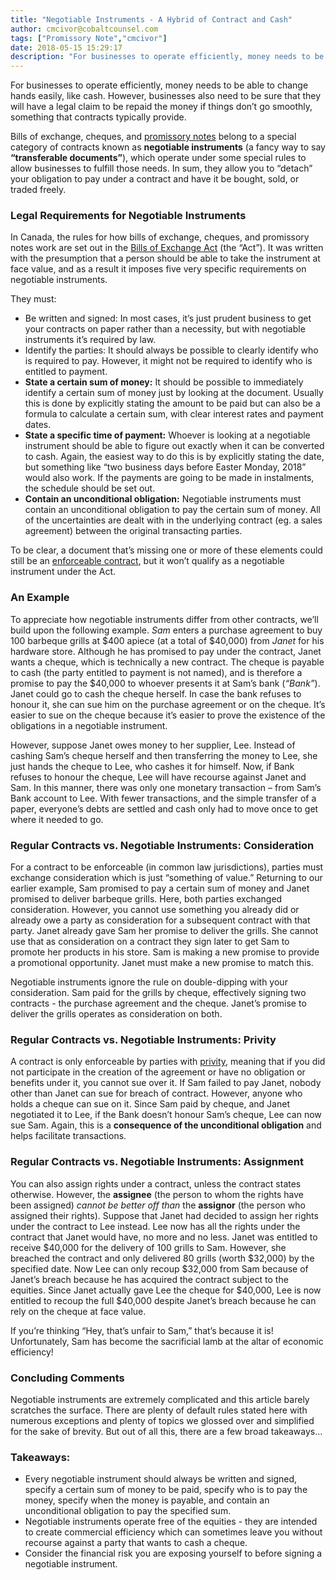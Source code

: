 ```yaml
---
title: "Negotiable Instruments - A Hybrid of Contract and Cash"
author: cmcivor@cobaltcounsel.com
tags: ["Promissory Note","cmcivor"]
date: 2018-05-15 15:29:17
description: "For businesses to operate efficiently, money needs to be able to change hands easily, like cash. However, businesses also need to be sure that they will have a legal claim to be repaid the money if things don’t go smoothly, something that contracts typically provide."
---
```


For businesses to operate efficiently, money needs to be able to change hands easily, like cash. However, businesses also need to be sure that they will have a legal claim to be repaid the money if things don’t go smoothly, something that contracts typically provide. 

Bills of exchange, cheques, and [promissory notes](http://www.clausehound.com/legal-contract/16166) belong to a special category of contracts known as **negotiable instruments** (a fancy way to say **“transferable documents”**), which operate under some special rules to allow businesses to fulfill those needs. In sum, they allow you to “detach” your obligation to pay under a contract and have it be bought, sold, or traded freely.

### Legal Requirements for Negotiable Instruments
In Canada, the rules for how bills of exchange, cheques, and promissory notes work are set out in the [Bills of Exchange Act](http://laws-lois.justice.gc.ca/eng/acts/B-4/) (the “Act”). It was written with the presumption that a person should be able to take the instrument at face value, and as a result it imposes five very specific requirements on negotiable instruments. 

They must:
- Be written and signed: In most cases, it’s just prudent business to get your contracts on paper rather than a necessity, but with negotiable instruments it’s required by law.
- Identify the parties: It should always be possible to clearly identify who is required to  pay. However, it might not be required to identify who is entitled to payment.
- **State a certain sum of money:** It should be possible to immediately identify a certain sum of money just by looking at the document. Usually this is done by explicitly stating the amount to be paid but can also be a formula to calculate a certain sum, with clear interest rates and payment dates.
- **State a specific time of payment:** Whoever is looking at a negotiable instrument should be able to figure out exactly when it can be converted to cash. Again, the easiest way to do this is by explicitly stating the date, but something like “two business days before Easter Monday, 2018” would also work. If the payments are going to be made in instalments, the schedule should be set out.
- **Contain an unconditional obligation:** Negotiable instruments must contain an unconditional obligation to pay the certain sum of money. All of the uncertainties are dealt with in the underlying contract (eg. a sales agreement) between the original transacting parties.

To be clear, a document that’s missing one or more of these elements could still be an [enforceable contract](https://blog.clausehound.com/what-makes-a-contract-enforceable/), but it won’t qualify as a negotiable instrument under the Act.

### An Example
To appreciate how negotiable instruments differ from other contracts, we’ll build upon the following example. *Sam* enters a purchase agreement to buy 100 barbeque grills at $400 apiece (at a total of $40,000) from *Janet* for his hardware store. Although he has promised to pay under the contract, Janet wants a cheque, which is technically a new contract. The cheque is payable to cash (the party entitled to payment is not named), and is therefore a promise to pay the $40,000 to whoever presents it at Sam’s bank (*“Bank”*). Janet could go to cash the cheque herself. In case the bank refuses to honour it, she can sue him on the purchase agreement or on the cheque. It’s easier to sue on the cheque because it’s easier to prove the existence of the obligations in a negotiable instrument. 

However, suppose Janet owes money to her supplier, Lee. Instead of cashing Sam’s cheque herself and then transferring the money to Lee, she just hands the cheque to Lee, who cashes it for himself. Now, if Bank refuses to honour the cheque, Lee will have recourse against Janet and Sam. In this manner, there was only one monetary transaction – from Sam’s Bank account to Lee. With fewer transactions, and the simple transfer of a paper, everyone’s debts are settled and cash only had to move once to get where it needed to go.

### Regular Contracts vs. Negotiable Instruments: Consideration
For a contract to be enforceable (in common law jurisdictions), parties must exchange consideration which is just “something of value.” Returning to our earlier example, Sam promised to pay a certain sum of money and Janet promised to deliver barbeque grills. Here, both parties exchanged consideration. However, you cannot use something you already did or already owe a party as consideration for a subsequent contract with that party. Janet already gave Sam her promise to deliver the grills. She cannot use that as consideration on a contract they sign later to get Sam to promote her products in his store. Sam is making a new promise to provide a promotional opportunity. Janet must make a new promise to match this.

Negotiable instruments ignore the rule on double-dipping with your consideration. Sam paid for the grills by cheque, effectively signing two contracts - the purchase agreement and the cheque. Janet’s promise to deliver the grills operates as consideration on both.

### Regular Contracts vs. Negotiable Instruments: Privity
A contract is only enforceable by parties with [privity](https://blog.clausehound.com/get-your-name-on-the-contract/), meaning that if you did not participate in the creation of the agreement or have no obligation or benefits under it, you cannot sue over it. If Sam failed to pay Janet, nobody other than Janet can sue for breach of contract. However, anyone who holds a cheque can sue on it. Since Sam paid by cheque, and Janet negotiated it to Lee, if the Bank doesn’t honour Sam’s cheque, Lee can now sue Sam. Again, this is a **consequence of the unconditional obligation** and helps facilitate transactions.

### Regular Contracts vs. Negotiable Instruments: Assignment
You can also assign rights under a contract, unless the contract states otherwise. However, the **assignee** (the person to whom the rights have been assigned) *cannot be better off than* the **assignor** (the person who assigned their rights). Suppose that Janet had decided to assign her rights under the contract to Lee instead. Lee now has all the rights under the contract that Janet would have, no more and no less. Janet was entitled to receive $40,000 for the delivery of 100 grills to Sam. However, she breached the contract and only delivered 80 grills (worth $32,000) by the specified date. Now Lee can only recoup $32,000 from Sam because of Janet’s breach because he has acquired the contract subject to the equities. Since Janet actually gave Lee the cheque for $40,000, Lee is now entitled to recoup the full $40,000 despite Janet’s breach because he can rely on the cheque at face value. 

If you’re thinking “Hey, that’s unfair to Sam,” that’s because it is! Unfortunately, Sam has become the sacrificial lamb at the altar of economic efficiency!

 

### Concluding Comments
Negotiable instruments are extremely complicated and this article barely scratches the surface. There are plenty of default rules stated here with numerous exceptions and plenty of topics we glossed over and simplified for the sake of brevity. But out of all this, there are a few broad takeaways...

### Takeaways:
- Every negotiable instrument should always be written and signed, specify a certain sum of money to be paid, specify who is to pay the money, specify when the money is payable, and contain an unconditional obligation to pay the specified sum.
- Negotiable instruments operate free of the equities - they are intended to create commercial efficiency which can sometimes leave you without recourse against a party that wants to cash a cheque. 
- Consider the financial risk you are exposing yourself to before signing a negotiable instrument.

